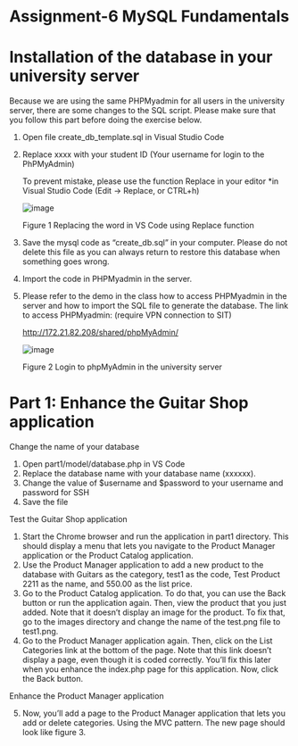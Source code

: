 # Assignment-6 MySQL Fundamentals
# Installation of the database in your university server
Because we are using the same PHPMyadmin for all users in the university server, there are some
changes to the SQL script. Please make sure that you follow this part before doing the exercise
below.
  1. Open file create_db_template.sql in Visual Studio Code
  2. Replace xxxx with your student ID (Your username for login to the PhPMyAdmin)
     
      To prevent mistake, please use the function Replace in your editor
      *in Visual Studio Code (Edit → Replace, or CTRL+h)
     
      ![image](https://github.com/Shibaura-WebDesign-2024/Assignment-6/assets/167336534/fec09381-ab08-4959-88ce-ad66204f7be7)
     
      Figure 1 Replacing the word in VS Code using Replace function

  3.	Save the mysql code as “create_db.sql” in your computer. Please do not delete this file as you can always return to restore this 
  database when something goes wrong.
  4.	Import the code in PHPMyadmin in the server. 
  5.	Please refer to the demo in the class how to access PHPMyadmin in the server and how to import the SQL file to generate the database.
  The link to access PHPMyadmin: (require VPN connection to SIT)

        http://172.21.82.208/shared/phpMyAdmin/

        ![image](https://github.com/Shibaura-WebDesign-2024/Assignment-6/assets/167336534/52dbd09b-48aa-459f-a121-2f49b7d6198c)

        Figure 2 Login to phpMyAdmin in the university server

# Part 1: Enhance the Guitar Shop application
Change the name of your database
1.	Open part1/model/database.php in VS Code
2.	Replace the database name with your database name (xxxxxx). 
3.	Change the value of $username and $password to your username and password for SSH
4.	Save the file

Test the Guitar Shop application 

1.	Start the Chrome browser and run the application in part1 directory. This should display a menu that lets you navigate to the Product Manager application or the Product Catalog application.
2.	Use the Product Manager application to add a new product to the database with Guitars as the category, test1 as the code, Test Product 2211 as the name, and 550.00 as the list price.
3.	Go to the Product Catalog application. To do that, you can use the Back button or run the application again. Then, view the product that you just added. Note that it doesn’t display an image for the product. To fix that, go to the images directory and change the name of the test.png file to test1.png.
4.	Go to the Product Manager application again. Then, click on the List Categories link at the bottom of the page. Note that this link doesn’t display a page, even though it is coded correctly. You’ll fix this later when you enhance the index.php page for this application. Now, click the Back button. 

Enhance the Product Manager application 

5.	Now, you’ll add a page to the Product Manager application that lets you add or delete categories. Using the MVC pattern. The new page should look like figure 3.

